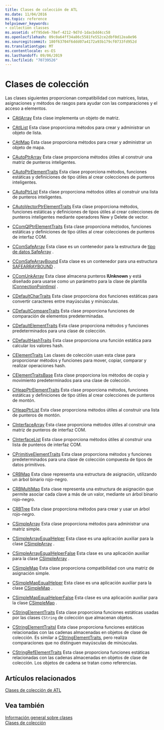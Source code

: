 ```yaml
---
title: Clases de colección de ATL
ms.date: 11/04/2016
ms.topic: reference
helpviewer_keywords:
- collection classes
ms.assetid: eff95de6-78ef-4212-9d7d-1dacbdd4cc58
ms.openlocfilehash: 09c0a64ff34a86c5581fe552ce2dbf0d12ea8e96
ms.sourcegitcommit: 180f63704f6ddd07a4172a93b179cf0733fd952d
ms.translationtype: MT
ms.contentlocale: es-ES
ms.lasthandoff: 09/06/2019
ms.locfileid: "70739526"
---
```

# <a name="collection-classes"></a>Clases de colección

Las clases siguientes proporcionan compatibilidad con matrices, listas, asignaciones y métodos de rasgos para ayudar con las comparaciones y el acceso a elementos.

- [CAtlArray](../atl/reference/catlarray-class.md) Esta clase implementa un objeto de matriz.

- [CAtlList](../atl/reference/catllist-class.md) Esta clase proporciona métodos para crear y administrar un objeto de lista.

- [CAtlMap](../atl/reference/catlmap-class.md) Esta clase proporciona métodos para crear y administrar un objeto de mapa.

- [CAutoPtrArray](../atl/reference/cautoptrarray-class.md) Esta clase proporciona métodos útiles al construir una matriz de punteros inteligentes.

- [CAutoPtrElementTraits](../atl/reference/cautoptrelementtraits-class.md) Esta clase proporciona métodos, funciones estáticas y definiciones de tipo útiles al crear colecciones de punteros inteligentes.

- [CAutoPtrList](../atl/reference/cautoptrlist-class.md) Esta clase proporciona métodos útiles al construir una lista de punteros inteligentes.

- [CAutoVectorPtrElementTraits](../atl/reference/cautovectorptrelementtraits-class.md) Esta clase proporciona métodos, funciones estáticas y definiciones de tipos útiles al crear colecciones de punteros inteligentes mediante operadores New y Delete de vector.

- [CComQIPtrElementTraits](../atl/reference/ccomqiptrelementtraits-class.md) Esta clase proporciona métodos, funciones estáticas y definiciones de tipo útiles al crear colecciones de punteros de interfaz COM.

- [CComSafeArray](../atl/reference/ccomsafearray-class.md) Esta clase es un contenedor para la estructura de [tipo de datos SafeArray](/windows/win32/api/oaidl/ns-oaidl-safearray) .

- [CComSafeArrayBound](../atl/reference/ccomsafearraybound-class.md) Esta clase es un contenedor para una estructura [SAFEARRAYBOUND](/windows/win32/api/oaidl/ns-oaidl-safearraybound) .

- [CComUnkArray](../atl/reference/ccomunkarray-class.md) Esta clase almacena punteros **IUnknown** y está diseñado para usarse como un parámetro para la clase de plantilla [IConnectionPointImpl](../atl/reference/iconnectionpointimpl-class.md) .

- [CDefaultCharTraits](../atl/reference/cdefaultchartraits-class.md) Esta clase proporciona dos funciones estáticas para convertir caracteres entre mayúsculas y minúsculas.

- [CDefaultCompareTraits](../atl/reference/cdefaultcomparetraits-class.md) Esta clase proporciona funciones de comparación de elementos predeterminadas.

- [CDefaultElementTraits](../atl/reference/cdefaultelementtraits-class.md) Esta clase proporciona métodos y funciones predeterminados para una clase de colección.

- [CDefaultHashTraits](../atl/reference/cdefaulthashtraits-class.md) Esta clase proporciona una función estática para calcular los valores hash.

- [CElementTraits](../atl/reference/celementtraits-class.md) Las clases de colección usan esta clase para proporcionar métodos y funciones para mover, copiar, comparar y realizar operaciones hash.

- [CElementTraitsBase](../atl/reference/celementtraitsbase-class.md) Esta clase proporciona los métodos de copia y movimiento predeterminados para una clase de colección.

- [CHeapPtrElementTraits](../atl/reference/cheapptrelementtraits-class.md) Esta clase proporciona métodos, funciones estáticas y definiciones de tipo útiles al crear colecciones de punteros de montón.

- [CHeapPtrList](../atl/reference/cheapptrlist-class.md) Esta clase proporciona métodos útiles al construir una lista de punteros de montón.

- [CInterfaceArray](../atl/reference/cinterfacearray-class.md) Esta clase proporciona métodos útiles al construir una matriz de punteros de interfaz COM.

- [CInterfaceList](../atl/reference/cinterfacelist-class.md) Esta clase proporciona métodos útiles al construir una lista de punteros de interfaz COM.

- [CPrimitiveElementTraits](../atl/reference/cprimitiveelementtraits-class.md) Esta clase proporciona métodos y funciones predeterminados para una clase de colección compuesta de tipos de datos primitivos.

- [CRBMap](../atl/reference/crbmap-class.md) Esta clase representa una estructura de asignación, utilizando un árbol binario rojo-negro.

- [CRBMultiMap](../atl/reference/crbmultimap-class.md) Esta clase representa una estructura de asignación que permite asociar cada clave a más de un valor, mediante un árbol binario rojo-negro.

- [CRBTree](../atl/reference/crbtree-class.md) Esta clase proporciona métodos para crear y usar un árbol rojo-negro.

- [CSimpleArray](../atl/reference/csimplearray-class.md) Esta clase proporciona métodos para administrar una matriz simple.

- [CSimpleArrayEqualHelper](../atl/reference/csimplearrayequalhelper-class.md) Esta clase es una aplicación auxiliar para la clase [CSimpleArray](../atl/reference/csimplearray-class.md) .

- [CSimpleArrayEqualHelperFalse](../atl/reference/csimplearrayequalhelperfalse-class.md) Esta clase es una aplicación auxiliar para la clase [CSimpleArray](../atl/reference/csimplearray-class.md) .

- [CSimpleMap](../atl/reference/csimplemap-class.md) Esta clase proporciona compatibilidad con una matriz de asignación simple.

- [CSimpleMapEqualHelper](../atl/reference/csimplemapequalhelper-class.md) Esta clase es una aplicación auxiliar para la clase [CSimpleMap](../atl/reference/csimplemap-class.md) .

- [CSimpleMapEqualHelperFalse](../atl/reference/csimplemapequalhelperfalse-class.md) Esta clase es una aplicación auxiliar para la clase [CSimpleMap](../atl/reference/csimplemap-class.md) .

- [CStringElementTraits](../atl/reference/cstringelementtraits-class.md) Esta clase proporciona funciones estáticas usadas por las clases `CString` de colección que almacenan objetos.

- [CStringElementTraitsI](../atl/reference/cstringelementtraitsi-class.md) Esta clase proporciona funciones estáticas relacionadas con las cadenas almacenadas en objetos de clase de colección. Es similar a [CStringElementTraits](../atl/reference/cstringelementtraits-class.md), pero realiza comparaciones que no distinguen mayúsculas de minúsculas.

- [CStringRefElementTraits](../atl/reference/cstringrefelementtraits-class.md) Esta clase proporciona funciones estáticas relacionadas con las cadenas almacenadas en objetos de clase de colección. Los objetos de cadena se tratan como referencias.

## <a name="related-articles"></a>Artículos relacionados

[Clases de colección de ATL](../atl/atl-collection-classes.md)

## <a name="see-also"></a>Vea también

[Información general sobre clases](../atl/atl-class-overview.md)<br/>
[Clases de colección](../atl/atl-collection-classes.md)
